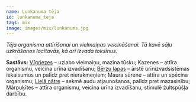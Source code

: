 ```yaml
---
name: Lunkanuma tēja
id: lunkanuma_teja
tags: mix
image: images/mix/lunkanums.jpg
---
```

*Tēja organisma attīrīšanai un vielmaiņas veicināšanai. Tā kavē sāļu uzkrāšanos locītavās, kā arī izvada toksīnus.*

**Sastāvs:** 
<a href="https://www.danga.lv/mono/#vigriezes">Vīgriezes</a> – uzlabo vielmaiņu, mazina tūsku;
Kazenes – attīra organismu, veicina urīna izvadīšanu;
<a href="https://www.danga.lv/mono/#berzu_lapas">Bērzu lapas</a> – ārstē urīnizvadsistēmas iekaisumus un palīdz  pret nierakmeņiem;
Maura sūrene – attīra un spēcina organismu;
<a href="https://www.danga.lv/mono/#liela_natre">Lielā nātre</a> – sekmē audu atjaunošanos, palīdz pret mazasinību;
Mārpuķītes – attīra organismu, veicina urīna izvadīšanu, stimulē žultspūšļa darbību.